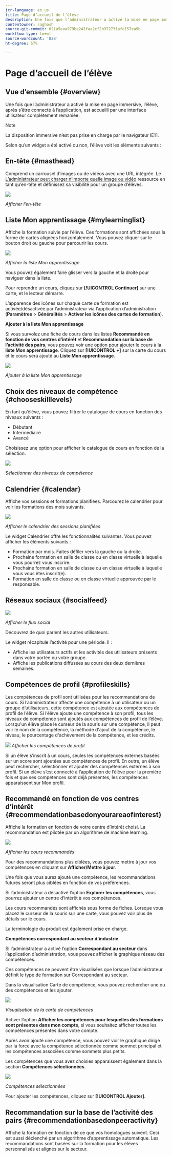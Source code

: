 ```yaml
---
jcr-language: en_us
title: Page d’accueil de l’élève
description: Une fois que l’administrateur a activé la mise en page immersive, l’élève, après s’être connecté à l’application, est accueilli par une interface utilisateur complètement remaniée.
contentowner: saghosh
source-git-commit: 021a5eaa979be241faa2cf2b372731afc157ea9b
workflow-type: tm+mt
source-wordcount: '828'
ht-degree: 57%

---
```




# Page d’accueil de l’élève

## Vue d’ensemble {#overview}

Une fois que l’administrateur a activé la mise en page immersive, l’élève, après s’être connecté à l’application, est accueilli par une interface utilisateur complètement remaniée.

>[!NOTE]
>
>La disposition immersive n’est pas prise en charge par le navigateur IE11.

Selon qu’un widget a été activé ou non, l’élève voit les éléments suivants :

## En-tête {#masthead}

Comprend un carrousel d’images ou de vidéos avec une URL intégrée. Le [L’administrateur peut charger n’importe quelle image ou vidéo](../../administrators/feature-summary/announcements.md#masthead) ressource en tant qu’en-tête et définissez sa visibilité pour un groupe d’élèves.

![](assets/learner-masthead.png)

*Afficher l’en-tête*

## Liste Mon apprentissage {#mylearninglist}

Affiche la formation suivie par l’élève. Ces formations sont affichées sous la forme de cartes alignées horizontalement. Vous pouvez cliquer sur le bouton droit ou gauche pour parcourir les cours.

![](assets/learner-my-learning-list.png)

*Afficher la liste Mon apprentissage*

Vous pouvez également faire glisser vers la gauche et la droite pour naviguer dans la liste.

Pour reprendre un cours, cliquez sur **[!UICONTROL Continuer]** sur une carte, et le lecteur démarre.

L’apparence des icônes sur chaque carte de formation est activée/désactivée par l’administrateur via l’application d’administration (**Paramètres** > **Généralités** > **Activer les icônes des cartes de formation**).

**Ajouter à la liste Mon apprentissage**

Si vous survolez une fiche de cours dans les listes **Recommandé en fonction de vos centres d’intérêt** et **Recommandation sur la base de l’activité des pairs**, vous pouvez voir une option pour ajouter le cours à la **liste Mon apprentissage**. Cliquez sur **[!UICONTROL +]** sur la carte du cours et le cours sera ajouté au **Liste Mon apprentissage**.

![](assets/add-my-learning.png)

*Ajouter à la liste Mon apprentissage*

## Choix des niveaux de compétence {#chooseskilllevels}

En tant qu’élève, vous pouvez filtrer le catalogue de cours en fonction des niveaux suivants :

* Débutant
* Intermédiaire
* Avancé

Choisissez une option pour afficher le catalogue de cours en fonction de la sélection.

![](assets/skill-levels.png)

*Sélectionner des niveaux de compétence*

## Calendrier {#calendar}

Affiche vos sessions et formations planifiées. Parcourez le calendrier pour voir les formations des mois suivants.

![](assets/learner-calendar.png)

*Afficher le calendrier des sessions planifiées*

Le widget Calendrier offre les fonctionnalités suivantes. Vous pouvez afficher les éléments suivants :

* Formation par mois. Faites défiler vers la gauche ou la droite.
* Prochaine formation en salle de classe ou en classe virtuelle à laquelle vous pourrez vous inscrire.
* Prochaine formation en salle de classe ou en classe virtuelle à laquelle vous vous êtes inscrit(e).
* Formation en salle de classe ou en classe virtuelle approuvée par le responsable.

## Réseaux sociaux {#socialfeed}

![](assets/social-feed.png)

*Afficher le flux social*

Découvrez de quoi parlent les autres utilisateurs.

Le widget récapitule l’activité pour une période. Il :

* Affiche les utilisateurs actifs et les activités des utilisateurs présents dans votre portée ou votre groupe.
* Affiche les publications diffusées au cours des deux dernières semaines.

## Compétences de profil {#profileskills}

Les compétences de profil sont utilisées pour les recommandations de cours. Si l’administrateur affecte une compétence à un utilisateur ou un groupe d’utilisateurs, cette compétence est ajoutée aux compétences de profil de l’élève. Si l’élève ajoute une compétence à son profil, tous les niveaux de compétence sont ajoutés aux compétences de profil de l’élève. Lorsqu&#39;un élève place le curseur de la souris sur une compétence, il peut voir le nom de la compétence, la méthode d&#39;ajout de la compétence, le niveau, le pourcentage d&#39;achèvement de la compétence, et les crédits.

![](assets/profile-skills.png)
*Afficher les compétences de profil*

Si un élève s’inscrit à un cours, seules les compétences externes basées sur un score sont ajoutées aux compétences de profil. En outre, un élève peut rechercher, sélectionner et ajouter des compétences externes à son profil. Si un élève s’est connecté à l’application de l’élève pour la première fois et que ses compétences sont déjà présentes, les compétences apparaissent sur Mon profil.

## Recommandé en fonction de vos centres d’intérêt {#recommendationbasedonyourareaofinterest}

Affiche la formation en fonction de votre centre d’intérêt choisi. La recommandation est pilotée par un algorithme de machine learning.

![](assets/learner-recommendation.png)

*Afficher les cours recommandés*

Pour des recommandations plus ciblées, vous pouvez mettre à jour vos compétences en cliquant sur **Afficher/Mettre à jour**.

Une fois que vous aurez ajouté une compétence, les recommandations futures seront plus ciblées en fonction de vos préférences.

Si l’administrateur a désactivé l’option **Explorer les compétences**, vous pourrez ajouter un centre d’intérêt à vos compétences.

Les cours recommandés sont affichés sous forme de fiches. Lorsque vous placez le curseur de la souris sur une carte, vous pouvez voir plus de détails sur le cours.

La terminologie du produit est également prise en charge.

**Compétences correspondant au secteur d’industrie**

Si l’administrateur a activé l’option **Correspondant au secteur** dans l’application d’administration, vous pouvez afficher le graphique réseau des compétences.

Ces compétences ne peuvent être visualisées que lorsque l’administrateur définit le type de formation sur Correspondant au secteur.

Dans la visualisation Carte de compétence, vous pouvez rechercher une ou des compétences et les ajouter.

![](assets/learner-add-industry-skills.png)

*Visualisation de la carte de compétences*

Activer l’option **Afficher les compétences pour lesquelles des formations sont présentes dans mon compte**, si vous souhaitez afficher toutes les compétences présentes dans votre compte.

Après avoir ajouté une compétence, vous pouvez voir le graphique dirigé par la force avec la compétence sélectionnée comme sommet principal et les compétences associées comme sommets plus petits.

Les compétences que vous avez choisies apparaissent également dans la section **Compétences sélectionnées**.

![](assets/learner-add-industry-skills-1.png)

*Compétences sélectionnées*

Pour ajouter les compétences, cliquez sur **[!UICONTROL Ajouter]**.

## Recommandation sur la base de l’activité des pairs {#recommendationbasedonpeeractivity}

Affiche la formation en fonction de ce que vos homologues suivent. Ceci est aussi déclenché par un algorithme d’apprentissage automatique. Les recommandations sont basées sur la formation pour les élèves personnalisés et alignés sur le secteur.
